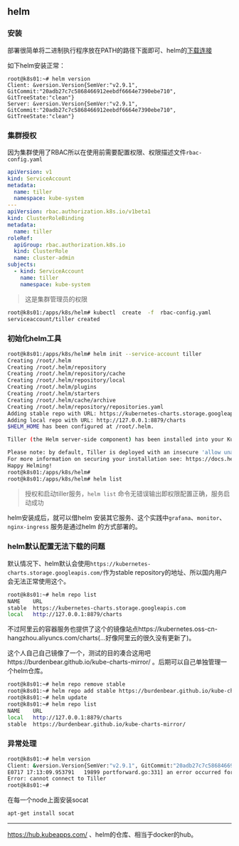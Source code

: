 ## helm

### 安装

部署很简单将二进制执行程序放在PATH的路径下面即可、helm的[下载连接](https://github.com/helm/helm/releases)

如下helm安装正常：

```
root@k8s01:~# helm version
Client: &version.Version{SemVer:"v2.9.1", GitCommit:"20adb27c7c5868466912eebdf6664e7390ebe710", GitTreeState:"clean"}
Server: &version.Version{SemVer:"v2.9.1", GitCommit:"20adb27c7c5868466912eebdf6664e7390ebe710", GitTreeState:"clean"}
```

### 集群授权

因为集群使用了RBAC所以在使用前需要配置权限、权限描述文件`rbac-config.yaml`

```yaml
apiVersion: v1
kind: ServiceAccount
metadata:
  name: tiller
  namespace: kube-system
---
apiVersion: rbac.authorization.k8s.io/v1beta1
kind: ClusterRoleBinding
metadata:
  name: tiller
roleRef:
  apiGroup: rbac.authorization.k8s.io
  kind: ClusterRole
  name: cluster-admin
subjects:
  - kind: ServiceAccount
    name: tiller
    namespace: kube-system
```

> 这是集群管理员的权限

```bash
root@k8s01:/apps/k8s/helm# kubectl  create  -f  rbac-config.yaml
serviceaccount/tiller created
```

### 初始化helm工具

```bash
root@k8s01:/apps/k8s/helm# helm init --service-account tiller
Creating /root/.helm
Creating /root/.helm/repository
Creating /root/.helm/repository/cache
Creating /root/.helm/repository/local
Creating /root/.helm/plugins
Creating /root/.helm/starters
Creating /root/.helm/cache/archive
Creating /root/.helm/repository/repositories.yaml
Adding stable repo with URL: https://kubernetes-charts.storage.googleapis.com
Adding local repo with URL: http://127.0.0.1:8879/charts
$HELM_HOME has been configured at /root/.helm.

Tiller (the Helm server-side component) has been installed into your Kubernetes Cluster.

Please note: by default, Tiller is deployed with an insecure 'allow unauthenticated users' policy.
For more information on securing your installation see: https://docs.helm.sh/using_helm/#securing-your-helm-installation
Happy Helming!
root@k8s01:/apps/k8s/helm#
root@k8s01:/apps/k8s/helm# helm list 
```

> 授权和启动tiller服务，`helm list` 命令无错误输出即权限配置正确，服务启动成功

helm安装成后，就可以借helm 安装其它服务、这个实践中`grafana`、`monitor`、`nginx-ingress` 服务是通过helm 的方式部署的。

### helm默认配置无法下载的问题

默认情况下、helm默认会使用`https://kubernetes-charts.storage.googleapis.com/`作为stable repository的地址、所以国内用户会无法正常使用这个。

```bash
root@k8s01:~# helm repo list
NAME  	URL
stable	https://kubernetes-charts.storage.googleapis.com
local 	http://127.0.0.1:8879/charts
```

不过阿里云的容器服务也提供了这个的镜像站点https://kubernetes.oss-cn-hangzhou.aliyuncs.com/charts(...好像阿里云的很久没有更新了)。

这个人自己自己镜像了一个，测试的目的凑合这用吧https://burdenbear.github.io/kube-charts-mirror/ 。后期可以自己单独管理一个helm仓库。

```bash
root@k8s01:~# helm repo remove stable
root@k8s01:~# helm repo add stable https://burdenbear.github.io/kube-charts-mirror
root@k8s01:~# helm update
root@k8s01:~# helm repo list
NAME  	URL
local 	http://127.0.0.1:8879/charts
stable	https://burdenbear.github.io/kube-charts-mirror/
```

### 异常处理

```bash
root@k8s01:~# helm version
Client: &version.Version{SemVer:"v2.9.1", GitCommit:"20adb27c7c5868466912eebdf6664e7390ebe710", GitTreeState:"clean"}
E0717 17:13:09.953791   19899 portforward.go:331] an error occurred forwarding 43082 -> 44134: error forwarding port 44134 to pod 535eccc638f97ae50ee67f868996ecdc7213bfa58a8761f81beb6f60a2112182, uid : unable to do port forwarding: socat not found.
Error: cannot connect to Tiller
root@k8s01:~# 
```

在每一个node上面安装socat 

```bash
apt-get install socat
```
------

https://hub.kubeapps.com/ 、helm的仓库、相当于docker的hub。

